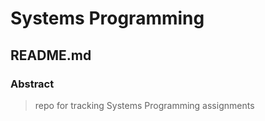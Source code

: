 <h1>Systems Programming</h1>
<h2>README.md</h2>

### Abstract
> repo for tracking Systems Programming assignments 
